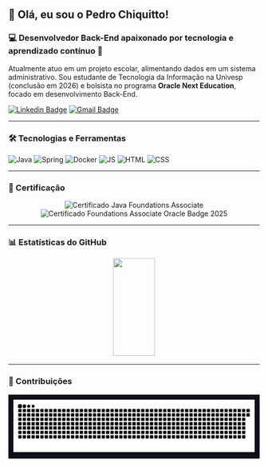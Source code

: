 ## 👋 Olá, eu sou o Pedro Chiquitto!

### 💻 Desenvolvedor Back-End apaixonado por tecnologia e aprendizado contínuo 🚀

Atualmente atuo em um projeto escolar, alimentando dados em um sistema administrativo. Sou estudante de Tecnologia da Informação na Univesp (conclusão em 2026) e bolsista no programa **Oracle Next Education**, focado em desenvolvimento Back-End.

[![Linkedin Badge](https://img.shields.io/badge/-LinkedIn-0077B5?style=flat-square&logo=Linkedin&logoColor=white&link=https://www.linkedin.com/in/pedro-chiquitto/)](https://www.linkedin.com/in/pedro-chiquitto/)
[![Gmail Badge](https://img.shields.io/badge/-pedro.h.chiquitto@gmail.com-D14836?style=flat-square&logo=Gmail&logoColor=white&link=mailto:pedro.h.chiquitto@gmail.com)](mailto:pedro.h.chiquitto@gmail.com)

---

### 🛠️ Tecnologias e Ferramentas

<div style="display: inline_block">
  <img align="center" alt="Java" height="30" width="40" src="https://cdn.jsdelivr.net/gh/devicons/devicon/icons/java/java-original.svg">
  <img align="center" alt="Spring" height="30" width="40" src="https://cdn.jsdelivr.net/gh/devicons/devicon/icons/spring/spring-original.svg">
  <img align="center" alt="Docker" height="30" width="40" src="https://cdn.jsdelivr.net/gh/devicons/devicon/icons/docker/docker-original.svg">
  <img align="center" alt="JS" height="30" width="40" src="https://cdn.jsdelivr.net/gh/devicons/devicon/icons/javascript/javascript-original.svg">
  <img align="center" alt="HTML" height="30" width="40" src="https://cdn.jsdelivr.net/gh/devicons/devicon/icons/html5/html5-original.svg">
  <img align="center" alt="CSS" height="30" width="40" src="https://cdn.jsdelivr.net/gh/devicons/devicon/icons/css3/css3-original.svg">
</div>

---

### 📜 Certificação

<p align="center">
  <img src="https://images.credly.com/size/340x340/images/aeada4ab-bd8f-4c3c-bf4a-a9f2f4e04dd2/02a_Java_Foundations_Associate.png" alt="Certificado Java Foundations Associate" width="200" />
  <img src="https://media.licdn.com/dms/image/v2/D4D2DAQGfvHEjFCe4MA/profile-treasury-image-shrink_8192_8192/B4DZYxAHBPGkAg-/0/1744578834921?e=1745186400&v=beta&t=CmmlzgTKgApmkedgU0EwufsiXzl47bsi2cHJCJhqeaI" alt="Certificado Foundations Associate Oracle Badge 2025" width="200" />
  
</p>


---

### 📊 Estatísticas do GitHub

<div align="center">
  <img width="41%" height="195px" src="https://github-readme-stats.vercel.app/api/top-langs/?username=Pedro-Henrique-Chiquitto&layout=compact&hide_border=true&title_color=8f00ff&text_color=ffffff&bg_color=0d1117" />
</div>

---

### 🐍 Contribuições

<div style="background-color: #0d1117; padding: 10px;">
<picture>
  <source media="(prefers-color-scheme: dark)" srcset="https://raw.githubusercontent.com/Pedro-Henrique-Chiquitto/Pedro-Henrique-Chiquitto/output/github-contribution-grid-snake-dark.svg">
  <source media="(prefers-color-scheme: light)" srcset="https://raw.githubusercontent.com/Pedro-Henrique-Chiquitto/Pedro-Henrique-Chiquitto/output/github-contribution-grid-snake.svg">
  <img alt="github contribution grid snake animation" src="https://raw.githubusercontent.com/Pedro-Henrique-Chiquitto/Pedro-Henrique-Chiquitto/output/github-contribution-grid-snake.svg">
</picture>
</div>
